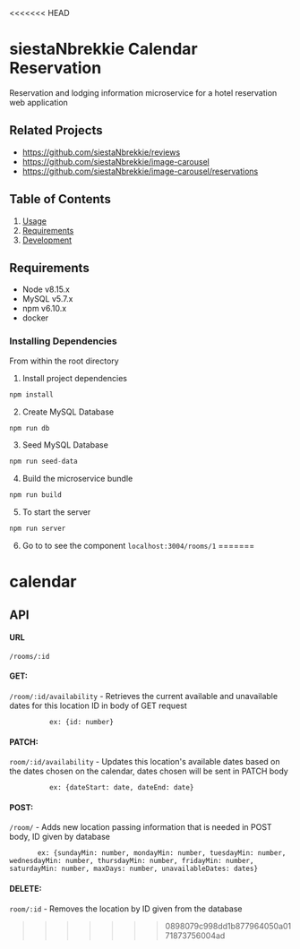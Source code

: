 <<<<<<< HEAD
# siestaNbrekkie Calendar Reservation
Reservation and lodging information microservice for a hotel reservation web application

## Related Projects
  - https://github.com/siestaNbrekkie/reviews
  - https://github.com/siestaNbrekkie/image-carousel
  - https://github.com/siestaNbrekkie/image-carousel/reservations

## Table of Contents
1. [Usage](#Usage)
1. [Requirements](#requirements)
1. [Development](#development)

## Requirements
- Node v8.15.x
- MySQL v5.7.x
- npm v6.10.x
- docker

### Installing Dependencies
From within the root directory

1. Install project dependencies
```javascript
npm install
```

2. Create MySQL Database
```javascript
npm run db
```

3. Seed MySQL Database
```javascript
npm run seed-data
```

4. Build the microservice bundle
```javascript
npm run build
```

5. To start the server
```javascript
npm run server
```

6. Go to to see the component `localhost:3004/rooms/1` 
=======
# calendar

## API

#### URL

`/rooms/:id`

#### GET: 

`/room/:id/availability` - Retrieves the current available and unavailable dates for this location ID in body of GET request 

              ex: {id: number}

#### PATCH: 

`room/:id/availability` - Updates this location's available dates based on the dates chosen on the calendar, dates chosen will be sent in PATCH body

              ex: {dateStart: date, dateEnd: date}

#### POST: 

`/room/` - Adds new location passing information that is needed in POST body, ID given by database

           ex: {sundayMin: number, mondayMin: number, tuesdayMin: number, wednesdayMin: number, thursdayMin: number, fridayMin: number, saturdayMin: number, maxDays: number, unavailableDates: dates}

#### DELETE: 

`room/:id` - Removes the location by ID given from the database
>>>>>>> 0898079c998dd1b877964050a0171873756004ad
